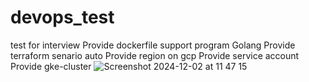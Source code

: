 # devops_test
test for interview
Provide dockerfile support program Golang
Provide terraform senario auto 
Provide region on gcp 
Provide service account
Provide gke-cluster
![Screenshot 2024-12-02 at 11 47 15](https://github.com/user-attachments/assets/213b20cc-50f1-4063-b1bf-c41876be5a1d)

